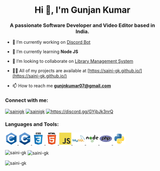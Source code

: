 <h1 align="center">Hi 👋, I'm Gunjan Kumar</h1>
<h3 align="center">A passionate Software Developer and Video Editor based in India.</h3>

- 🔭 I’m currently working on [Discord Bot](https://github.com/saini-gk/Discord-Bot)

- 🌱 I’m currently learning **Node JS**

- 👯 I’m looking to collaborate on [Library Management System](https://github.com/saini-gk/Library-Management-System)

- 👨‍💻 All of my projects are available at [https://saini-gk.github.io/](https://saini-gk.github.io/)

- 📫 How to reach me **gunjnkumar07@gmail.com**

<h3 align="left">Connect with me:</h3>
<p align="left">
<a href="https://linkedin.com/in/sainigk" target="blank"><img align="center" src="https://raw.githubusercontent.com/rahuldkjain/github-profile-readme-generator/master/src/images/icons/Social/linked-in-alt.svg" alt="sainigk" height="30" width="40" /></a>
<a href="https://www.leetcode.com/sainigk" target="blank"><img align="center" src="https://raw.githubusercontent.com/rahuldkjain/github-profile-readme-generator/master/src/images/icons/Social/leet-code.svg" alt="sainigk" height="30" width="40" /></a>
<a href="https://discord.gg/https://discord.gg/GYjbJk3nrQ" target="blank"><img align="center" src="https://raw.githubusercontent.com/rahuldkjain/github-profile-readme-generator/master/src/images/icons/Social/discord.svg" alt="https://discord.gg/GYjbJk3nrQ" height="30" width="40" /></a>
</p>

<h3 align="left">Languages and Tools:</h3>
<p align="left"> <a href="https://www.cprogramming.com/" target="_blank" rel="noreferrer"> <img src="https://raw.githubusercontent.com/devicons/devicon/master/icons/c/c-original.svg" alt="c" width="40" height="40"/> </a> <a href="https://www.w3schools.com/cpp/" target="_blank" rel="noreferrer"> <img src="https://raw.githubusercontent.com/devicons/devicon/master/icons/cplusplus/cplusplus-original.svg" alt="cplusplus" width="40" height="40"/> </a> <a href="https://www.w3schools.com/css/" target="_blank" rel="noreferrer"> <img src="https://raw.githubusercontent.com/devicons/devicon/master/icons/css3/css3-original-wordmark.svg" alt="css3" width="40" height="40"/> </a> <a href="https://www.w3.org/html/" target="_blank" rel="noreferrer"> <img src="https://raw.githubusercontent.com/devicons/devicon/master/icons/html5/html5-original-wordmark.svg" alt="html5" width="40" height="40"/> </a> <a href="https://developer.mozilla.org/en-US/docs/Web/JavaScript" target="_blank" rel="noreferrer"> <img src="https://raw.githubusercontent.com/devicons/devicon/master/icons/javascript/javascript-original.svg" alt="javascript" width="40" height="40"/> </a> <a href="https://www.mysql.com/" target="_blank" rel="noreferrer"> <img src="https://raw.githubusercontent.com/devicons/devicon/master/icons/mysql/mysql-original-wordmark.svg" alt="mysql" width="40" height="40"/> </a> <a href="https://nodejs.org" target="_blank" rel="noreferrer"> <img src="https://raw.githubusercontent.com/devicons/devicon/master/icons/nodejs/nodejs-original-wordmark.svg" alt="nodejs" width="40" height="40"/> </a> <a href="https://www.php.net" target="_blank" rel="noreferrer"> <img src="https://raw.githubusercontent.com/devicons/devicon/master/icons/php/php-original.svg" alt="php" width="40" height="40"/> </a> <a href="https://www.python.org" target="_blank" rel="noreferrer"> <img src="https://raw.githubusercontent.com/devicons/devicon/master/icons/python/python-original.svg" alt="python" width="40" height="40"/> </a> </p>

<p><img align="left" src="https://github-readme-stats.vercel.app/api/top-langs?username=saini-gk&show_icons=true&locale=en&layout=compact" alt="saini-gk" /></p>

<p>&nbsp;<img align="center" src="https://github-readme-stats.vercel.app/api?username=saini-gk&show_icons=true&locale=en" alt="saini-gk" /></p>

<p><img align="center" src="https://github-readme-streak-stats.herokuapp.com/?user=saini-gk&" alt="saini-gk" /></p>
